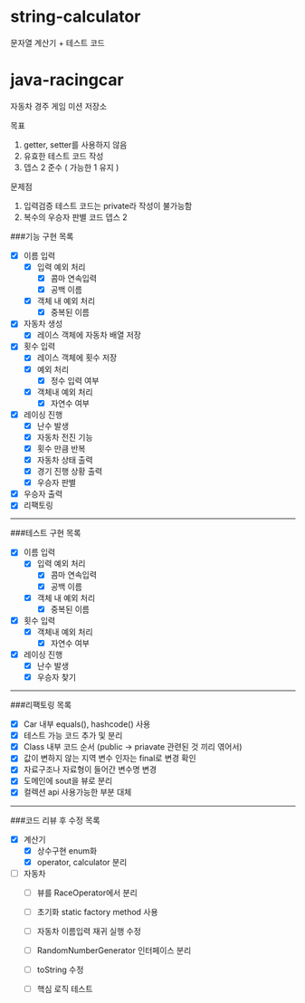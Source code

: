 # string-calculator
문자열 계산기 + 테스트 코드

# java-racingcar
자동차 경주 게임 미션 저장소

목표
1. getter, setter를 사용하지 않음
2. 유효한 테스트 코드 작성
3. 뎁스 2 준수 ( 가능한 1 유지 )

문제점
1. 입력검증 테스트 코드는 private라 작성이 불가능함
2. 복수의 우승자 판별 코드 뎁스 2 

###기능 구현 목록
- [x] 이름 입력
    - [x] 입력 예외 처리
        - [x] 콤마 연속입력
        - [x] 공백 이름
    - [x] 객체 내 예외 처리
        - [x] 중복된 이름
- [x] 자동차 생성 
    - [x] 레이스 객체에 자동차 배열 저장
- [x] 횟수 입력
    - [x] 레이스 객체에 횟수 저장
    - [x] 예외 처리
        - [x] 정수 입력 여부
    - [x] 객체내 예외 처리
        - [x] 자연수 여부
- [x] 레이싱 진행
    - [x] 난수 발생
    - [x] 자동차 전진 기능
    - [x] 횟수 만큼 반복
    - [x] 자동차 상태 출력
    - [x] 경기 진행 상황 출력
    - [x] 우승자 판별
- [x] 우승자 출력
- [x] 리팩토링
*******
###테스트 구현 목록
- [x] 이름 입력
    - [x] 입력 예외 처리
        - [x] 콤마 연속입력
        - [x] 공백 이름
    - [x] 객체 내 예외 처리
        - [x] 중복된 이름
- [x] 횟수 입력
    - [x] 객체내 예외 처리
        - [x] 자연수 여부
- [x] 레이싱 진행
    - [x] 난수 발생
    - [x] 우승자 찾기
*******
###리팩토링 목록
- [x] Car 내부 equals(), hashcode() 사용
- [x] 테스트 가능 코드 추가 및 분리
- [x] Class 내부 코드 순서 (public -> priavate 관련된 것 끼리 엮어서)
- [x] 값이 변하지 않는 지역 변수 인자는 final로 변경 확인
- [x] 자료구조나 자료형이 들어간 변수명 변경
- [x] 도메인에 sout을 뷰로 분리
- [x] 컬렉션 api 사용가능한 부분 대체

*******
###코드 리뷰 후 수정 목록
- [x] 계산기 
    - [x] 상수구현 enum화
    - [x] operator, calculator 분리
- [ ] 자동차
    - [ ] 뷰를 RaceOperator에서 분리
    - [ ] 초기화 static factory method 사용
    - [ ] 자동차 이름입력 재귀 실행 수정
    - [ ] RandomNumberGenerator 인터페이스 분리
    - [ ] toString 수정
    - [ ] 핵심 로직 테스트
 